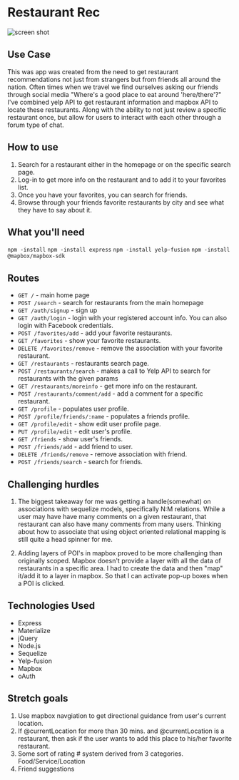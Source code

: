 # Restaurant Rec

![screen shot](https://i.imgur.com/nN7A0AH.png)

## Use Case
This was app was created from the need to get restaurant recommendations not just from strangers but from friends all around the nation. Often times when we travel we find ourselves asking our friends through social media "Where's a good place to eat around 'here/there'?" I've combined yelp API to get restaurant information and mapbox API to locate these restaurants. Along with the ability to not just review a specific restaurant once, but allow for users to interact with each other through a forum type of chat.

## How to use
1. Search for a restaurant either in the homepage or on the specific search page.
2. Log-in to get more info on the restaurant and to add it to your favorites list.
3. Once you have your favorites, you can search for friends.
4. Browse through your friends favorite restaurants by city and see what they have to say about it.

## What you'll need
`npm -install`
`npm -install express`
`npm -install yelp-fusion`
`npm -install @mapbox/mapbox-sdk`

## Routes
* `GET /` - main home page
* `POST /search` - search for restaurants from the main homepage
* `GET /auth/signup` - sign up
* `GET /auth/login` - login with your registered account info. You can also login with Facebook credentials.
* `POST /favorites/add` - add your favorite restaurants.
* `GET /favorites` - show your favorite restaurants.
* `DELETE /favorites/remove` - remove the association with your favorite restaurant.
* `GET /restaurants` - restaurants search page.
* `POST /restaurants/search` - makes a call to Yelp API to search for restaurants with the given params
* `GET /restaurants/moreinfo` - get more info on the restaurant.
* `POST /restaurants/comment/add` - add a comment for a specific restaurant.
* `GET /profile` - populates user profile.
* `POST /profile/friends/:name` - populates a friends profile.
* `GET /profile/edit` - show edit user profile page.
* `PUT /profile/edit` - edit user's profile.
* `GET /friends` - show user's friends.
* `POST /friends/add` - add friend to user.
* `DELETE /friends/remove` - remove association with friend.
* `POST /friends/search` - search for friends.

## Challenging hurdles
1. The biggest takeaway for me was getting a handle(somewhat) on associations with sequelize models, specifically N:M relations. While a user may have have many comments on a given restaurant, that restaurant can also have many comments from many users. Thinking about how to associate that using object oriented relational mapping is still quite a head spinner for me.

2. Adding layers of POI's in mapbox proved to be more challenging than originally scoped. Mapbox doesn't provide a layer with all the data of restaurants in a specific area. I had to create the data and then "map" it/add it to a layer in mapbox. So that I can activate pop-up boxes when a POI is clicked.

## Technologies Used
* Express
* Materialize
* jQuery
* Node.js
* Sequelize
* Yelp-fusion
* Mapbox
* oAuth

## Stretch goals
1. Use mapbox navgiation to get directional guidance from user's current location.
2. If @currentLocation for more than 30 mins. and @currentLocation is a restaurant, then ask if the user wants to add this place to his/her favorite restaurant.
3. Some sort of rating # system derived from 3 categories. Food/Service/Location
4. Friend suggestions